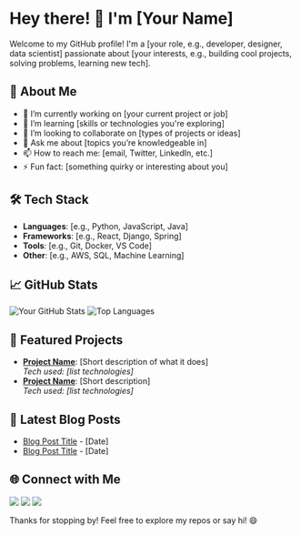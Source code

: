 # Hey there! 👋 I'm [Your Name]

Welcome to my GitHub profile! I'm a [your role, e.g., developer, designer, data scientist] passionate about [your interests, e.g., building cool projects, solving problems, learning new tech].

## 🚀 About Me
- 🔭 I’m currently working on [your current project or job]
- 🌱 I’m learning [skills or technologies you're exploring]
- 👯 I’m looking to collaborate on [types of projects or ideas]
- 💬 Ask me about [topics you’re knowledgeable in]
- 📫 How to reach me: [email, Twitter, LinkedIn, etc.]
- ⚡ Fun fact: [something quirky or interesting about you]

## 🛠️ Tech Stack
- **Languages**: [e.g., Python, JavaScript, Java]
- **Frameworks**: [e.g., React, Django, Spring]
- **Tools**: [e.g., Git, Docker, VS Code]
- **Other**: [e.g., AWS, SQL, Machine Learning]

## 📈 GitHub Stats
![Your GitHub Stats](https://github-readme-stats.vercel.app/api?username=[your-github-username]&show_icons=true&theme=radical)
![Top Languages](https://github-readme-stats.vercel.app/api/top-langs/?username=[your-github-username]&layout=compact&theme=radical)

## 🌟 Featured Projects
- **[Project Name](project-link)**: [Short description of what it does]  
  _Tech used: [list technologies]_  
- **[Project Name](project-link)**: [Short description]  
  _Tech used: [list technologies]_

## 📝 Latest Blog Posts
- [Blog Post Title](link) - [Date]
- [Blog Post Title](link) - [Date]

## 🌐 Connect with Me
[<img src="https://img.shields.io/badge/LinkedIn-0077B5?style=flat&logo=linkedin&logoColor=white" />]([your-linkedin-url])
[<img src="https://img.shields.io/badge/Twitter-1DA1F2?style=flat&logo=twitter&logoColor=white" />]([your-twitter-url])
[<img src="https://img.shields.io/badge/Website-000000?style=flat&logo=About.me&logoColor=white" />]([your-website-url])

Thanks for stopping by! Feel free to explore my repos or say hi! 😄
